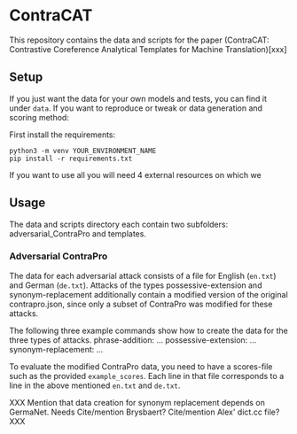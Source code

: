 # ContraCAT

This repository contains the data and scripts for the paper (ContraCAT: Contrastive Coreference Analytical Templates for Machine Translation)[xxx]



## Setup

If you just want the data for your own models and tests, you can find it under `data`.
If you want to reproduce or tweak or data generation and scoring method:

First install the requirements:
```
python3 -m venv YOUR_ENVIRONMENT_NAME
pip install -r requirements.txt
```
If you want to use all  you will need 4 external resources on which we 

## Usage
The data and scripts directory each contain two subfolders: adversarial_ContraPro and templates.
### Adversarial ContraPro
The data for each adversarial attack consists of a file for English (`en.txt`) and German (`de.txt`).
Attacks of the types possessive-extension and synonym-replacement additionally contain a modified version of the original contrapro.json, since only a subset of ContraPro was modified for these attacks.

The following three example commands show how to create the data for the three types of attacks.
phrase-addition:
...
possessive-extension:
...
synonym-replacement:
...

To evaluate the modified ContraPro data, you need to have a scores-file such as the provided `example_scores`.
Each line in that file corresponds to a line in the above mentioned `en.txt` and `de.txt`.



XXX
Mention that data creation for synonym replacement depends on GermaNet. Needs 
Cite/mention Brysbaert?
Cite/mention Alex' dict.cc file?
XXX
